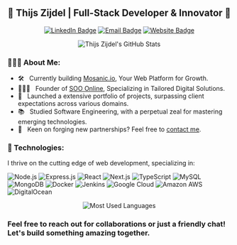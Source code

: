 <h2 align="center">🚀 Thijs Zijdel | Full-Stack Developer & Innovator 🚀</h2>
<p align="center">
  <a href="https://linkedin.com/in/thijszijdel"><img src="https://img.shields.io/badge/-LinkedIn-blue?style=flat&logo=linkedin&logoColor=white" alt="LinkedIn Badge"></a>
  <a href="mailto:hello@sooonline.nl"><img src="https://img.shields.io/badge/-Email%20Me-D14836?style=flat&logo=Gmail&logoColor=white" alt="Email Badge"></a>
  <a href="https://sooonline.nl"><img src="https://img.shields.io/badge/-Visit%20My%20Website-0A0A0A?style=flat" alt="Website Badge"></a>
</p>

<div align="center">
  <img src="https://profile-readme-mu.vercel.app/api?username=thijszijdel&show_icons=true&theme=radical&hide=prs" alt="Thijs Zijdel's GitHub Stats">
</div>

### 👨🏻‍💼 About Me:
- 🛠 &nbsp; Currently building [Mosanic.io](https://mosanic.io), Your Web Platform for Growth.
- 👨🏻‍💻 &nbsp; Founder of [SOO Online](https://sooonline.nl), Specializing in Tailored Digital Solutions.
- 🚀 &nbsp; Launched a extensive portfolio of projects, surpassing client expectations across various domains.
- 📚 &nbsp; Studied Software Engineering, with a perpetual zeal for mastering emerging technologies.
- 🤝 &nbsp; Keen on forging new partnerships? Feel free to [contact me](https://sooonline.nl).

### 💼 Technologies:
I thrive on the cutting edge of web development, specializing in:

![Node.js](https://img.shields.io/badge/-Node.js-222222?style=flat&logo=node.js&logoColor=339933)
![Express.js](https://img.shields.io/badge/-Express.js-222222?style=flat&logo=express&logoColor=gray)
![React](https://img.shields.io/badge/-React-222222?style=flat&logo=React&logoColor=61DAFB)
![Next.js](https://img.shields.io/badge/-Next.js-222222?style=flat&logo=Next.js&logoColor=gray)
![TypeScript](https://img.shields.io/badge/-TypeScript-222222?style=flat&logo=typescript)
![MySQL](https://img.shields.io/badge/-MySQL-222222?style=flat&logo=MySQL&logoColor=4479A1)
![MongoDB](https://img.shields.io/badge/-MongoDB-222222?style=flat&logo=MongoDB&logoColor=47A248)
![Docker](https://img.shields.io/badge/-Docker-222222?style=flat&logo=docker&logoColor=2496ED)
![Jenkins](https://img.shields.io/badge/-Jenkins-222222?style=flat&logo=Jenkins&logoColor=D24939)
![Google Cloud](https://img.shields.io/badge/-Google_Cloud-222222?style=flat&logo=GoogleCloud&logoColor=4285F4)
![Amazon AWS](https://img.shields.io/badge/-Amazon_AWS-222222?style=flat&logo=AmazonAWS&logoColor=ff9900)
![DigitalOcean](https://img.shields.io/badge/-DigitalOcean-222222?style=flat&logo=DigitalOcean&logoColor=0080FF)

<div align="center">
  <img src="https://profile-readme-mu.vercel.app/api/top-langs/?username=thijszijdel&exclude_repo=Portfolio,HomePal&langs_count=12&layout=compact&bg_color=222222&text_color=ffffff" alt="Most Used Languages">
</div>

### Feel free to reach out for collaborations or just a friendly chat! Let's build something amazing together.
